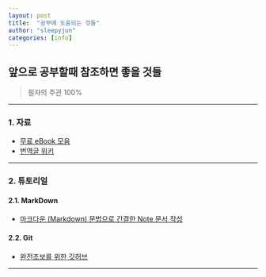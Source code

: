 ```yaml
---
layout: post
title:  "공부에 도움되는 것들"
author: "sleepyjun"
categories: [info]
---
```


## 앞으로 공부할때 참조하면 좋을 것들
 > 필자의 주관 100%  

---
### 1. 자료
- [무료 eBook 모음](https://github.com/EbookFoundation/free-programming-books)
- [번역글 위키](https://github.com/nolboo/nolboo.github.io/wiki)

---
### 2. 튜토리얼
#### 2.1. MarkDown
- [마크다운 (Markdown) 문법으로 간결한 Note 문서 작성](https://how-to-use.tistory.com/2)

#### 2.2. Git
- [완전초보를 위한 깃허브](https://nolboo.kim/blog/2013/10/06/github-for-beginner/)


---